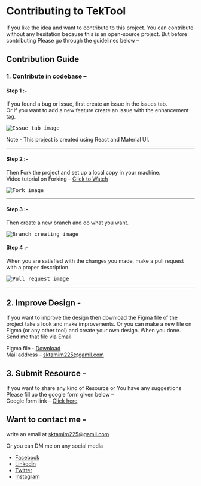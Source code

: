 <h1>Contributing to TekTool</h1>

<p>If you like the idea and want to contribute to this project. You can contribute without any hesitation because this is an open-source project. But before contributing Please go through the guidelines below – </p>

<h2>Contribution Guide</h2>
 <h3> 1. Contribute in codebase – </h3>

 <h4>Step 1 :-</h4>
 <p>If you found a bug or issue, first create an issue in the issues tab.<br>
    Or if you want to add a new feature create an issue with the enhancement tag.
</p>
<kbd>
<img src="https://firebasestorage.googleapis.com/v0/b/tektool-e6931.appspot.com/o/documentation%2Fissue.jpg?alt=media&token=7ecfbf43-41fe-425b-9fac-f403eaca9f8d" alt="Issue tab image">
</kbd>
<p>Note - This project is created using React and Material UI.</p>
<hr>

<h4>Step 2 :-</h4> 
<p>Then Fork the project and set up a local copy in your machine.<br>
Video tutorial on Forking – <a href="https://youtu.be/RlPMMP52rgE">Click to Watch</a>
</p>
<kbd>
<img src="https://firebasestorage.googleapis.com/v0/b/tektool-e6931.appspot.com/o/documentation%2Ffork.jpg?alt=media&token=e0d807da-3b64-4408-b3de-a70a7d7536e5" alt="Fork image">
</kbd>
 <hr>

<h4>Step 3 :-</h4> 
<p>Then create a new branch and do what you want.</p>
<kbd>
<img src="https://firebasestorage.googleapis.com/v0/b/tektool-e6931.appspot.com/o/documentation%2Fbranch.jpg?alt=media&token=44960b9f-37cf-467d-a4cd-1fc2304dba77" alt="Branch creating image">
</kbd>

<h4>Step 4 :-</h4> 
<p>When you are satisfied with the changes you made, make a pull request with a proper description.</p>
<kbd>
<img src="https://firebasestorage.googleapis.com/v0/b/tektool-e6931.appspot.com/o/documentation%2Fpull%20request.png?alt=media&token=deb20aa8-903a-4cdc-b8b8-a3e9f308b48c" alt="Pull request image">
</kbd>
<hr>

<h2>2. Improve Design -</h2>
   <p>
       If you want to improve the design then download the Figma file of the project take a look and make improvements.
       Or you can make a new file on Figma (or any other tool) and create your own design.
       When you done. Send me that file via Email.
   </p>
   Figma file - <a href="https://www.figma.com/file/8uE7pV7ZWuPovMKSgtzw9i/Tech-Tool">Download</a> <br>
   Mail address - <a href=mailto:sktamim225@gmail.com> sktamim225@gamil.com</a>

<h2>3. Submit Resource -</h2>
   <p>If you want to share any kind of Resource or You have any suggestions Please fill up the google form given below – <br>
   Google form link – <a href="https://docs.google.com/forms/d/e/1FAIpQLSdnJ-3wYRF14ZRv_LugOIoB0MKEVja3M3um2rFaqbwg8nx94g/viewform?usp=sf_link"> Click here</a>
    </p>

<h2> Want to contact me -</h2>
write an email at <a href=mailto:sktamim225@gmail.com> sktamim225@gamil.com</a>

Or you can DM me on any social media <br>

<ul>
<li><a href="https://www.facebook.com/SkTamim.0001/">Facebook</a></li>
<li><a href="https://www.linkedin.com/in/sktamim/">Linkedin</a></li>
<li><a href="https://www.facebook.com/SkTamim.0001/">Twitter</a></li>
<li><a href="https://twitter.com/sktamim_01">Instagram</a></li>
</ul>
